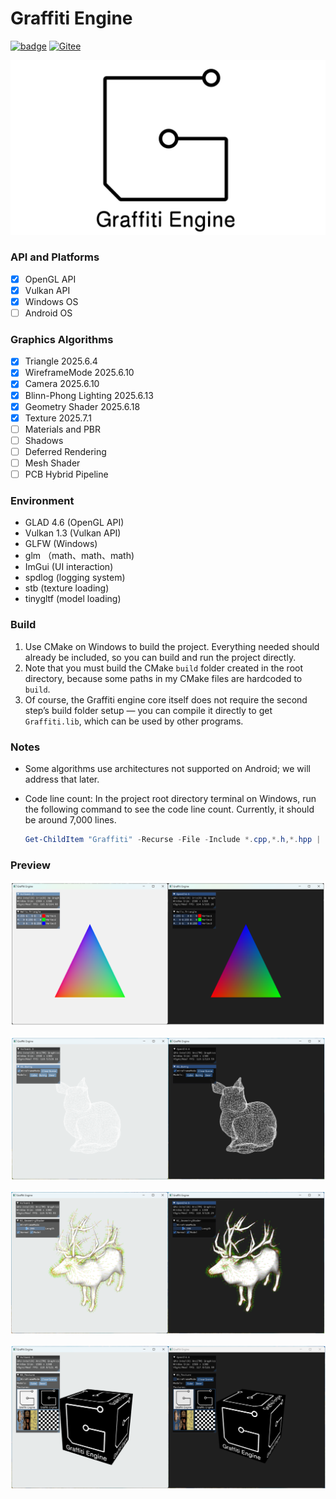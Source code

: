 # Graffiti Engine

[![badge](https://img.shields.io/badge/GitHub-181717?style=plastic&logo=github&logoColor=white)](https://github.com/htl309/Graffiti ) [![Gitee](https://img.shields.io/badge/Gitee-FF3B3F?style=plastic&logo=gitee&logoColor=white)](https://gitee.com/htl309/Graffiti)



![Graffiti](/resource/logo/Graffiti_LOGO.png "Graffiti")

### API and Platforms

- [x] OpenGL API
- [x] Vulkan API
- [x] Windows OS
- [ ] Android OS

### Graphics Algorithms

- [x] Triangle						       2025.6.4
- [x] WireframeMode                2025.6.10
- [x] Camera                               2025.6.10
- [x] Blinn-Phong Lighting        2025.6.13
- [x] Geometry Shader              2025.6.18
- [x] Texture                                2025.7.1
- [ ] Materials and PBR
- [ ] Shadows
- [ ] Deferred Rendering
- [ ] Mesh Shader
- [ ] PCB Hybrid Pipeline

### Environment

- GLAD   4.6  (OpenGL API)
- Vulkan 1.3  (Vulkan API)
- GLFW          (Windows)
- glm           （math、math、math)
- ImGui         (UI interaction)
- spdlog        (logging system)
- stb              (texture loading)
- tinygltf       (model loading)

### Build

1. Use CMake on Windows to build the project. Everything needed should already be included, so you can build and run the project directly.
2. Note that you must build the CMake `build` folder created in the root directory, because some paths in my CMake files are hardcoded to `build`.
3. Of course, the Graffiti engine core itself does not require the second step’s build folder setup — you can compile it directly to get `Graffiti.lib`, which can be used by other programs.

### Notes

- Some algorithms use architectures not supported on Android; we will address that later.

- Code line count: In the project root directory terminal on Windows, run the following command to see the code line count. Currently, it should be around 7,000 lines.

  ```powershell
  Get-ChildItem "Graffiti" -Recurse -File -Include *.cpp,*.h,*.hpp | Get-Content | Measure-Object -Line
  ```

### Preview

![image-20250702111725925](resource/pic/Guide00-1.png)

![image-20250702111725925](resource/pic/Readme-1.png)

![image-20250702112341003](resource/pic/Readme-2.png)

![image-20250702111751034](resource/pic/Readme-3.png)

